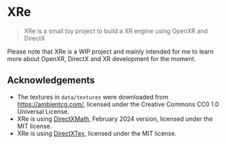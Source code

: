 # XRe

> XRe is a small toy project to build a XR engine using OpenXR and DirectX

Please note that XRe is a WIP project and mainly intended for me to learn more about OpenXR, DirectX and XR development for the moment.

## Acknowledgements

* The textures in `data/textures` were downloaded from https://ambientcg.com/, licensed under the Creative Commons CC0 1.0 Universal License.
* XRe is using [DirectXMath](https://github.com/microsoft/DirectXMath), February 2024 version, licensed under the MIT license.
* XRe is using [DirectXTex](https://github.com/microsoft/DirectXTex), licensed under the MIT license.
